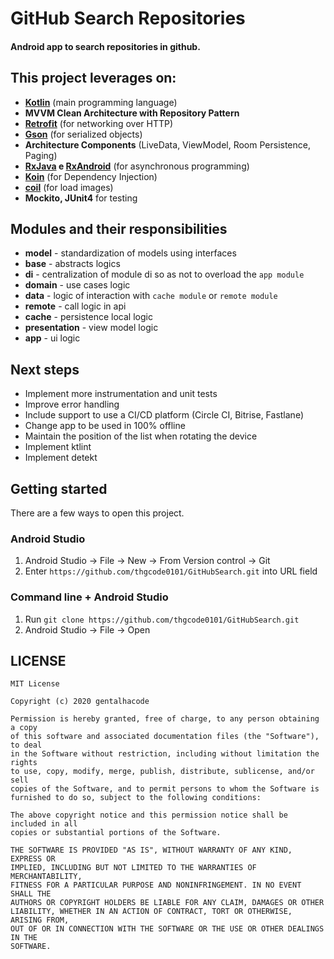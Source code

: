 
# GitHub Search Repositories

#### Android app to search repositories in github.
    
 ## This project leverages on: 
 - **[Kotlin](https://kotlinlang.org/)** (main programming language)  
 - **MVVM Clean Architecture with Repository Pattern**
 - **[Retrofit](https://square.github.io/retrofit/)** (for networking over HTTP)  
 - **[Gson](https://github.com/google/gson)** (for serialized objects)
 - **Architecture Components** (LiveData, ViewModel, Room Persistence, Paging)
 - **[RxJava](https://github.com/ReactiveX/RxJava) e [RxAndroid](https://github.com/ReactiveX/RxAndroid)** (for asynchronous programming)  
 - **[Koin](https://insert-koin.io/)** (for Dependency Injection)  
 - **[coil](https://coil-kt.github.io/coil/getting_started/)** (for load images) 
 - **Mockito, JUnit4** for testing
    
## Modules and their responsibilities
- **model** - standardization of models using interfaces
- **base** - abstracts logics
- **di** - centralization of module di so as not to overload the `app module`
- **domain** - use cases logic
- **data** - logic of interaction with `cache module` or `remote module`
- **remote** - call logic in api
- **cache** - persistence local logic
- **presentation** - view model logic
- **app** - ui logic
## Next steps  
  
- Implement more instrumentation and unit tests  
- Improve error handling  
- Include support to use a CI/CD platform (Circle CI, Bitrise, Fastlane)  
- Change app to be used in 100% offline 
- Maintain the position of the list when rotating the device
- Implement ktlint
- Implement detekt

## Getting started

There are a few ways to open this project.

### Android Studio

1. Android Studio -> File -> New -> From Version control -> Git
2. Enter `https://github.com/thgcode0101/GitHubSearch.git` into URL field

### Command line + Android Studio

1. Run `git clone https://github.com/thgcode0101/GitHubSearch.git`
2. Android Studio -> File -> Open

## LICENSE  
  
```  
MIT License  
  
Copyright (c) 2020 gentalhacode  
  
Permission is hereby granted, free of charge, to any person obtaining a copy  
of this software and associated documentation files (the "Software"), to deal  
in the Software without restriction, including without limitation the rights  
to use, copy, modify, merge, publish, distribute, sublicense, and/or sell  
copies of the Software, and to permit persons to whom the Software is  
furnished to do so, subject to the following conditions:  
  
The above copyright notice and this permission notice shall be included in all  
copies or substantial portions of the Software.  
  
THE SOFTWARE IS PROVIDED "AS IS", WITHOUT WARRANTY OF ANY KIND, EXPRESS OR  
IMPLIED, INCLUDING BUT NOT LIMITED TO THE WARRANTIES OF MERCHANTABILITY,  
FITNESS FOR A PARTICULAR PURPOSE AND NONINFRINGEMENT. IN NO EVENT SHALL THE  
AUTHORS OR COPYRIGHT HOLDERS BE LIABLE FOR ANY CLAIM, DAMAGES OR OTHER  
LIABILITY, WHETHER IN AN ACTION OF CONTRACT, TORT OR OTHERWISE, ARISING FROM,  
OUT OF OR IN CONNECTION WITH THE SOFTWARE OR THE USE OR OTHER DEALINGS IN THE  
SOFTWARE.
